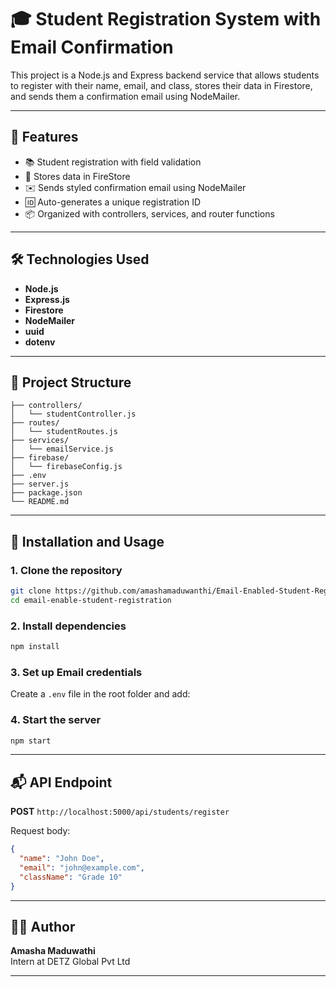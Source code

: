 
# 🎓 Student Registration System with Email Confirmation

This project is a Node.js and Express backend service that allows students to register with their name, email, and class, stores their data in Firestore, and sends them a confirmation email using NodeMailer.

---

## 🚀 Features

- 📚 Student registration with field validation
- 🔐 Stores data in FireStore
- ✉️ Sends styled confirmation email using NodeMailer
- 🆔 Auto-generates a unique registration ID
- 📦 Organized with controllers, services, and router functions

---

## 🛠️ Technologies Used

- **Node.js**
- **Express.js**
- **Firestore**
- **NodeMailer**
- **uuid**
- **dotenv**

---

## 📁 Project Structure

```
├── controllers/
│   └── studentController.js
├── routes/
│   └── studentRoutes.js
├── services/
│   └── emailService.js
├── firebase/
│   └── firebaseConfig.js
├── .env
├── server.js
├── package.json
└── README.md
```

---

## 🧪 Installation and Usage

### 1. Clone the repository

```bash
git clone https://github.com/amashamaduwanthi/Email-Enabled-Student-Registration-Backend.git
cd email-enable-student-registration
```

### 2. Install dependencies

```bash
npm install
```

### 3. Set up  Email credentials

Create a `.env` file in the root folder and add:



### 4. Start the server

```bash
npm start
```

---

## 📬 API Endpoint

**POST** `http://localhost:5000/api/students/register`

Request body:

```json
{
  "name": "John Doe",
  "email": "john@example.com",
  "className": "Grade 10"
}
```

---

## 👩‍💻 Author

**Amasha Maduwathi**  
Intern at DETZ Global Pvt Ltd

---


